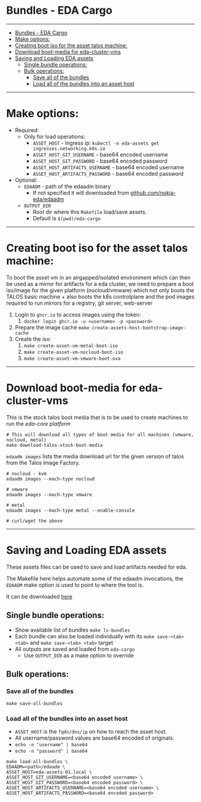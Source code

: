 # Bundles - EDA Cargo

---

- [Bundles - EDA Cargo](#bundles---eda-cargo)
- [Make options:](#make-options)
- [Creating boot iso for the asset talos machine:](#creating-boot-iso-for-the-asset-talos-machine)
- [Download boot-media for eda-cluster-vms](#download-boot-media-for-eda-cluster-vms)
- [Saving and Loading EDA assets](#saving-and-loading-eda-assets)
  - [Single bundle operations:](#single-bundle-operations)
  - [Bulk operations:](#bulk-operations)
    - [Save all of the bundles](#save-all-of-the-bundles)
    - [Load all of the bundles into an asset host](#load-all-of-the-bundles-into-an-asset-host)

---

# Make options:

* Required:
  * Only for load operations:
    * `ASSET_HOST` - Ingress ip: `kubectl -n eda-assets get ingresses.networking.k8s.io`
    * `ASSET_HOST_GIT_USERNAME` - base64 encoded username
    * `ASSET_HOST_GIT_PASSWORD` - base64 encoded password
    * `ASSET_HOST_ARTIFACTS_USERNAME` - base64 encoded username
    * `ASSET_HOST_ARTIFACTS_PASSWORD` - base64 encoded password
* Optional:
  * `EDAADM` - path of the edaadm binary
    * If not specified it will downloaded from [github.com/nokia-eda/edaadm](https://github.com/nokia-eda/edaadm)
  * `OUTPUT_DIR`
    * Root dir where this `Makefile` load/save assets.
    * Default is `$(pwd)/eda-cargo`

---

# Creating boot iso for the asset talos machine:

To boot the asset vm in an airgapped/isolated environment which
can then be used as a mirror for artifacts for a eda cluster, we
need to prepare a boot iso/image for the given platform (nocloud/vmware) which not only boots the TALOS basic machine + also boots
the k8s controlplane and the pod images required to run mirrors for a registry, git server, web-server

1. Login to `ghcr.io` to access images using the token:
   1. `docker login ghcr.io -u <username> -p <password>`
2. Prepare the image cache `make create-assets-host-bootstrap-image-cache`
3. Create the iso:
   1. `make create-asset-vm-metal-boot-iso`
   2. `make create-asset-vm-nocloud-boot-iso`
   3. `make create-asset-vm-vmware-boot-ova`

---

# Download boot-media for eda-cluster-vms

This is the stock talos boot media that is to be used to create machines to run the *eda-core platform*

```shell
# This will download all types of boot media for all machines (vmware, nocloud, metal)
make download-talos-stock-boot-media
```
`edaadm images` lists the media download url for the given version of talos from the Talos Image Factory.
```shell
# nocloud - kvm
edaadm images --mach-type nocloud

# vmware
edaadm images --mach-type vmware

# metal
edaadm images --mach-type metal --enable-console

# curl/wget the above
```

---

# Saving and Loading EDA assets

These assets files can be used to save and load artifacts needed for eda.

The Makefile here helps automate some of the edaadm invocations, the `EDAADM`
make option is used to point to where the tool is.

It can be downloaded [here](github.com/nokia-eda/edaadm)

## Single bundle operations:

* Show available list of bundles `make ls-bundles`
* Each bundle can also be loaded individually with its `make save-<tab> <tab>` and `make save-<tab> <tab>` target
* All outputs are saved and loaded from `eda-cargo`
  * Use `OUTPUT_DIR` as a make option to override

## Bulk operations:

### Save all of the bundles
```shell
make save-all-bundles
```

### Load all of the bundles into an asset host
  * `ASSET_HOST` is the `fqdn/dns/ip` on how to reach the asset host.
  * All username/password values are base64 encoded of originals.
  * `echo -n "username" | base64`
  * `echo -n "password" | base64`
```shell
make load-all-bundles \
EDAADM=<path>/edaadm \
ASSET_HOST=eda-assets-01.local \
ASSET_HOST_GIT_USERNAME=<base64 encoded username> \
ASSET_HOST_GIT_PASSWORD=<base64 encoded password> \
ASSET_HOST_ARTIFACTS_USERNAME=<base64 encoded username> \
ASSET_HOST_ARTIFACTS_PASSWORD=<base64 encoded password>
```